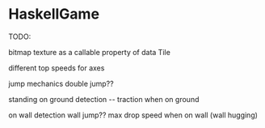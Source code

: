 # HaskellGame

TODO:

bitmap texture as a callable property of data Tile

different top speeds for axes

jump mechanics
double jump??

standing on ground detection --
traction when on ground

on wall detection
wall jump?? max drop speed when on wall (wall hugging)
